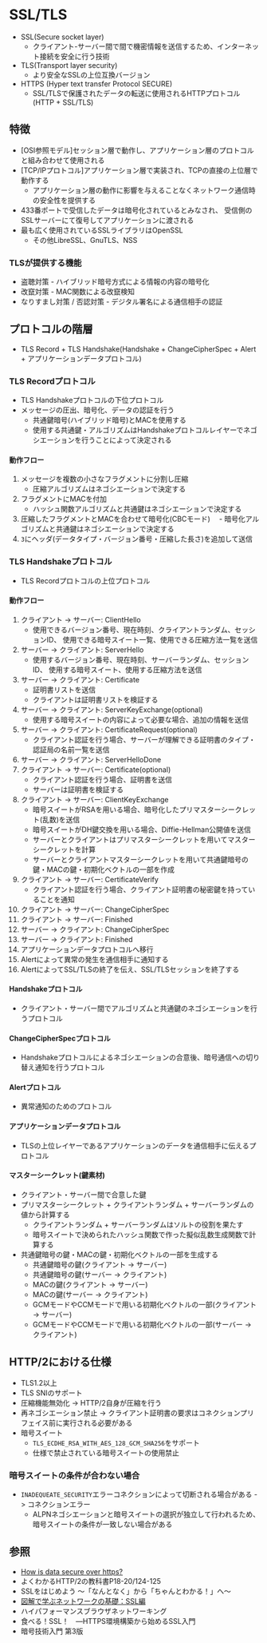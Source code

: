# SSL/TLS
- SSL(Secure socket layer)
  - クライアント-サーバー間で間で機密情報を送信するため、インターネット接続を安全に行う技術
- TLS(Transport layer security)
  - より安全なSSLの上位互換バージョン
- HTTPS (Hyper text transfer Protocol SECURE)
  - SSL/TLSで保護されたデータの転送に使用されるHTTPプロトコル(HTTP + SSL/TLS)

## 特徴
- [OSI参照モデル]セッション層で動作し、アプリケーション層のプロトコルと組み合わせて使用される
- [TCP/IPプロトコル]アプリケーション層で実装され、TCPの直接の上位層で動作する
  - アプリケーション層の動作に影響を与えることなくネットワーク通信時の安全性を提供する
- 433番ポートで受信したデータは暗号化されているとみなされ、
  受信側のSSLサーバーにて復号してアプリケーションに渡される
- 最も広く使用されているSSLライブラリはOpenSSL
  - その他LibreSSL、GnuTLS、NSS

### TLSが提供する機能
- 盗聴対策 - ハイブリッド暗号方式による情報の内容の暗号化
- 改竄対策 - MAC関数による改竄検知
- なりすまし対策 / 否認対策 - デジタル署名による通信相手の認証

## プロトコルの階層
- TLS Record + TLS Handshake(Handshake + ChangeCipherSpec + Alert + アプリケーションデータプロトコル)

### TLS Recordプロトコル
- TLS Handshakeプロトコルの下位プロトコル
- メッセージの圧出、暗号化、データの認証を行う
  - 共通鍵暗号(ハイブリッド暗号)とMACを使用する
  - 使用する共通鍵・アルゴリズムはHandshakeプロトコルレイヤーでネゴシエーションを行うことによって決定される

#### 動作フロー
1. メッセージを複数の小さなフラグメントに分割し圧縮
    - 圧縮アルゴリズムはネゴシエーションで決定する
2. フラグメントにMACを付加
    - ハッシュ関数アルゴリズムと共通鍵はネゴシエーションで決定する
3. 圧縮したフラグメントとMACを合わせて暗号化(CBCモード)
  　- 暗号化アルゴリズムと共通鍵はネゴシエーションで決定する
4. `3`にヘッダ(データタイプ・バージョン番号・圧縮した長さ)を追加して送信

### TLS Handshakeプロトコル
- TLS Recordプロトコルの上位プロトコル

#### 動作フロー
1. クライアント -> サーバー: ClientHello
    - 使用できるバージョン番号、現在時刻、クライアントランダム、セッションID、
      使用できる暗号スイート一覧、使用できる圧縮方法一覧を送信
2. サーバー -> クライアント: ServerHello
    - 使用するバージョン番号、現在時刻、サーバーランダム、セッションID、
      使用する暗号スイート、使用する圧縮方法を送信
3. サーバー -> クライアント: Certificate
    - 証明書リストを送信
    - クライアントは証明書リストを検証する
4. サーバー -> クライアント: ServerKeyExchange(optional)
    - 使用する暗号スイートの内容によって必要な場合、追加の情報を送信
5. サーバー -> クライアント: CertificateRequest(optional)
    - クライアント認証を行う場合、サーバーが理解できる証明書のタイプ・認証局の名前一覧を送信
6. サーバー -> クライアント: ServerHelloDone
7. クライアント -> サーバー: Certificate(optional)
    - クライアント認証を行う場合、証明書を送信
    - サーバーは証明書を検証する
8. クライアント -> サーバー: ClientKeyExchange
    - 暗号スイートがRSAを用いる場合、暗号化したプリマスターシークレット(乱数)を送信
    - 暗号スイートがDH鍵交換を用いる場合、Diffie-Hellman公開値を送信
    - サーバーとクライアントはプリマスターシークレットを用いてマスターシークレットを計算
    - サーバーとクライアントマスターシークレットを用いて共通鍵暗号の鍵・MACの鍵・初期化ベクトルの一部を作成
9. クライアント -> サーバー: CertificateVerify
    - クライアント認証を行う場合、クライアント証明書の秘密鍵を持っていることを通知
10. クライアント -> サーバー: ChangeCipherSpec
11. クライアント -> サーバー: Finished
12. サーバー -> クライアント: ChangeCipherSpec
13. サーバー -> クライアント: Finished
14. アプリケーションデータプロトコルへ移行
15. Alertによって異常の発生を通信相手に通知する
166. AlertによってSSL/TLSの終了を伝え、SSL/TLSセッションを終了する

#### Handshakeプロトコル
- クライアント・サーバー間でアルゴリズムと共通鍵のネゴシエーションを行うプロトコル

#### ChangeCipherSpecプロトコル
- Handshakeプロトコルによるネゴシエーションの合意後、暗号通信への切り替え通知を行うプロトコル

#### Alertプロトコル
- 異常通知のためのプロトコル

#### アプリケーションデータプロトコル
- TLSの上位レイヤーであるアプリケーションのデータを通信相手に伝えるプロトコル

#### マスターシークレット(鍵素材)
- クライアント・サーバー間で合意した鍵
- プリマスターシークレット + クライアントランダム + サーバーランダムの値から計算する
  - クライアントランダム + サーバーランダムはソルトの役割を果たす
  - 暗号スイートで決められたハッシュ関数で作った擬似乱数生成関数で計算する
- 共通鍵暗号の鍵・MACの鍵・初期化ベクトルの一部を生成する
  - 共通鍵暗号の鍵(クライアント -> サーバー)
  - 共通鍵暗号の鍵(サーバー -> クライアント)
  - MACの鍵(クライアント -> サーバー)
  - MACの鍵(サーバー -> クライアント)
  - GCMモードやCCMモードで用いる初期化ベクトルの一部(クライアント -> サーバー)
  - GCMモードやCCMモードで用いる初期化ベクトルの一部(サーバー -> クライアント)

## HTTP/2における仕様
- TLS1.2以上
- TLS SNIのサポート
- 圧縮機能無効化 -> HTTP/2自身が圧縮を行う
- 再ネゴシエーション禁止 -> クライアント証明書の要求はコネクションプリフェイス前に実行される必要がある
- 暗号スイート
  - `TLS_ECDHE_RSA_WITH_AES_128_GCM_SHA256`をサポート
  - 仕様で禁止されている暗号スイートの使用禁止

### 暗号スイートの条件が合わない場合
- `INADEQUEATE_SECURITY`エラーコネクションによって切断される場合がある -> コネクションエラー
  - ALPNネゴシエーションと暗号スイートの選択が独立して行われるため、
    暗号スイートの条件が一致しない場合がある

## 参照
- [How is data secure over https?](https://blog.joshsoftware.com/2019/08/23/how-is-data-secure-over-https/)
- よくわかるHTTP/2の教科書P18-20/124-125
- SSLをはじめよう ～「なんとなく」から「ちゃんとわかる！」へ～
- [図解で学ぶネットワークの基礎：SSL編](https://xtech.nikkei.com/it/article/COLUMN/20071002/283518/)
- ハイパフォーマンスブラウザネットワーキング
- 食べる！SSL！　―HTTPS環境構築から始めるSSL入門
- 暗号技術入門 第3版
